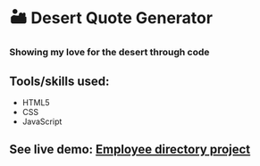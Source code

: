 # 🏜️ Desert Quote Generator
### Showing my love for the desert through code

## Tools/skills used:
* HTML5
* CSS
* JavaScript

## See live demo: [Employee directory project](https://nicolepdev.github.io/desert-quote-generator/)
